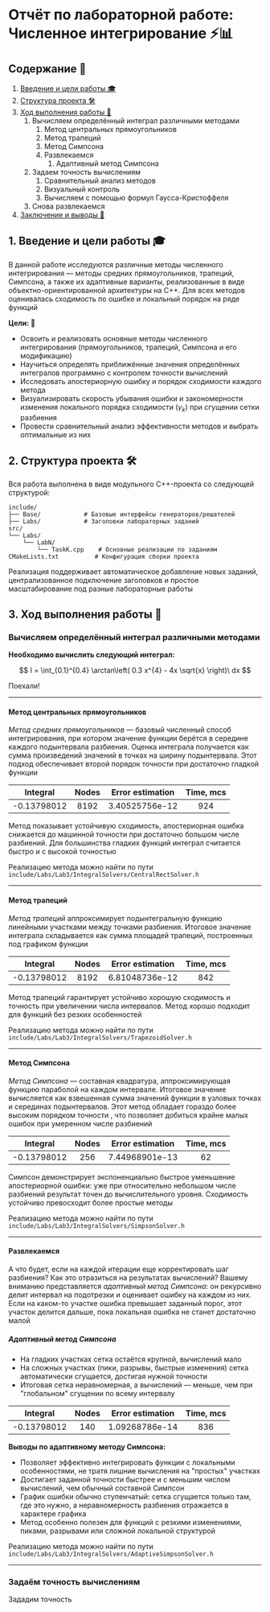 # Отчёт по лабораторной работе: Численное интегрирование ⚡️📊

## Содержание 📖

1. [Введение и цели работы 🎓](#1-введение-и-цели-работы-)
2. [Структура проекта 🛠️](#2-структура-проекта-)
3. [Ход выполнения работы 🔎](#3-ход-выполнения-работы-)
   1. Вычисляем определённый интеграл различными методами
      1. Метод центральных прямоугольников
      2. Метод трапеций
      3. Метод Симпсона
      4. Развлекаемся
         1. Адаптивный метод Симпсона
    2. Задаем точность вычислениям
       1. Сравнительный анализ методов
       2. Визуальный контроль
       3. Вычисляем с помощью формул Гаусса-Кристоффеля
    3. Снова развлекаемся
4. [Заключение и выводы 📝](#4-заключение-и-выводы-)

## 1. Введение и цели работы 🎓

В данной работе исследуются различные методы численного интегрирования — методы средних прямоугольников, трапеций, Симпсона, а также их адаптивные варианты, реализованные в виде объектно-ориентированной архитектуры на C++. Для всех методов оценивалась сходимость по ошибке и локальный порядок на ряде функций

**Цели: 🎯**

- Освоить и реализовать основные методы численного интегрирования (прямоугольников, трапеций, Симпсона и его модификацию)
- Научиться определять приближённые значения определённых интегралов программно с контролем точности вычислений
- Исследовать апостериорную ошибку и порядок сходимости каждого метода
- Визуализировать скорость убывания ошибки и закономерности изменения локального порядка сходимости ($\gamma_k$) при сгущении сетки разбиения
- Провести сравнительный анализ эффективности методов и выбрать оптимальные из них

## 2. Структура проекта 🛠️

Вся работа выполнена в виде модульного C++-проекта со следующей структурой:
```
include/
├── Base/            # Базовые интерфейсы генераторов/решателей
├── Labs/            # Заголовки лабораторных заданий
src/
└── Labs/
    └── LabN/
        └── TaskK.cpp    # Основные реализации по заданиям
CMakeLists.txt          # Конфигурация сборки проекта
```
Реализация поддерживает автоматическое добавление новых заданий, централизованное подключение заголовков и простое масштабирование под разные лабораторные работы

## 3. Ход выполнения работы 🔎

### Вычисляем определённый интеграл различными методами

**Необходимо вычислить следующий интеграл:**

$$
I = \int_{0.1}^{0.4} \arctan\left( 0.3 x^{4} - 4x \sqrt{x} \right)\ dx
$$

Поехали!

---

#### Метод центральных прямоугольников

_Метод средних прямоугольников_ — базовый численный способ интегрирования, при котором значение функции берётся в середине каждого подынтервала разбиения. Оценка интеграла получается как сумма произведений значений в точках на ширину подынтервала. Этот подход обеспечивает второй порядок точности при достаточно гладкой функции

| Integral      | Nodes | Error  estimation       | Time, mcs |
|:--------------:|:------:|:---------------------:|:-----------:|
|  -0.13798012  |  8192 | 3.40525756e-12       | 924        |

Метод показывает устойчивую сходимость, апостериорная ошибка снижается до машинной точности при достаточно большом числе разбиений. Для большинства гладких функций интеграл считается быстро и с высокой точностью

Реализацию метода можно найти по пути `include/Labs/Lab3/IntegralSolvers/CentralRectSolver.h`

---

#### Метод трапеций

_Метод трапеций_ аппроксимирует подынтегральную функцию линейными участками между точками разбиения. Итоговое значение интеграла складывается как сумма площадей трапеций, построенных под графиком функции

| Integral      | Nodes | Error  estimation       | Time, mcs |
|:--------------:|:------:|:---------------------:|:-----------:|
|  -0.13798012  |  8192 | 6.81048736e-12       | 842       |

Метод трапеций гарантирует устойчиво хорошую сходимость и точность при увеличении числа интервалов. Метод хорошо подходит для функций без резких особенностей

Реализацию метода можно найти по пути `include/Labs/Lab3/IntegralSolvers/TrapezoidSolver.h`

---

#### Метод Симпсона

_Метод Симпсона_ — составная квадратура, аппроксимирующая функцию параболой на каждом интервале. Итоговое значение вычисляется как взвешенная сумма значений функции в узловых точках и серединах подынтервалов. Этот метод обладает гораздо более высоким порядком точности , что позволяет добиться крайне малых ошибок при умеренном числе разбиений

| Integral      | Nodes | Error  estimation       | Time, mcs |
|:--------------:|:------:|:---------------------:|:-----------:|
|  -0.13798012  |  256 | 7.44968901e-13       | 62      |

Симпсон демонстрирует экспоненциально быстрое уменьшение апостериорной ошибки: уже при относительно небольшом числе разбиений результат точен до вычислительного уровня. Сходимость устойчиво превосходит более простые методы

Реализацию метода можно найти по пути `include/Labs/Lab3/IntegralSolvers/SimpsonSolver.h`

---

#### Развлекаемся

А что будет, если на каждой итерации еще корректировать шаг разбиения? Как это отразиться на результатах вычислений? Вашему вниманию представляется _адаптивный метод Симпсона_:  он рекурсивно делит интервал на подотрезки и оценивает ошибку на каждом из них. Если на каком-то участке ошибка превышает заданный порог, этот участок делится дальше, пока локальная ошибка не станет достаточно малой

##### Адаптивный метод Симпсона

- На гладких участках сетка остаётся крупной, вычислений мало
- На сложных участках (пики, разрывы, быстрые изменения) сетка автоматически сгущается, достигая нужной точности
- Итоговая сетка неравномерная, а вычислений — меньше, чем при "глобальном" сгущении по всему интервалу

| Integral      | Nodes | Error  estimation       | Time, mcs |
|:--------------:|:------:|:---------------------:|:-----------:|
|  -0.13798012  |  140 | 1.09268786e-14       | 836      |

**Выводы по адаптивному методу Симпсона:**

- Позволяет эффективно интегрировать функции с локальными особенностями, не тратя лишние вычисления на "простых" участках
- Достигает заданной точности быстрее и с меньшим числом вычислений, чем обычный составной Симпсон
- График ошибки обычно ступенчатый: сетка сгущается только там, где это нужно, а неравномерность разбиения отражается в характере графика
- Метод особенно полезен для функций с резкими изменениями, пиками, разрывами или сложной локальной структурой

Реализацию метода можно найти по пути `include/Labs/Lab3/IntegralSolvers/AdaptiveSimpsonSolver.h`

---

### Задаём точность вычислениям

Зададим точность 
